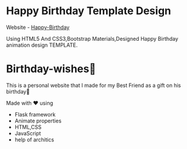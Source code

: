 # Happy Birthday Template Design

Website - [Happy-Birthday](https://Shakilsss.github.io/Happy-Birthday/)

Using HTML5 And CSS3,Bootstrap Materials,Designed Happy Birthday animation design TEMPLATE.



# Birthday-wishes🎉

This is a personal website that I made for my Best Friend as a gift on his birthday🎁

Made with ❤️ using

- Flask framework
- Animate properties
- HTML,CSS
- JavaScript
- help of architics
